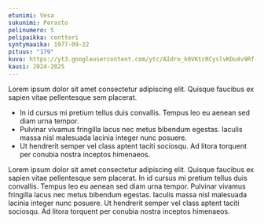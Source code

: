 ```yaml
---
etunimi: Vesa
sukunimi: Perasto
pelinumero: 5
pelipaikka: centteri
syntymaaika: 1977-09-22
pituus: "179"
kuva: https://yt3.googleusercontent.com/ytc/AIdro_k0VKtcRCyslvKDu4v9Rf-2UmiXZEJME3i-YNWX0NbtxIoB=s900-c-k-c0x00ffffff-no-rj
kausi: 2024-2025
---
```

Lorem ipsum dolor sit amet consectetur adipiscing elit. Quisque faucibus ex sapien vitae pellentesque sem placerat. 

* In id cursus mi pretium tellus duis convallis. Tempus leo eu aenean sed diam urna tempor. 
* Pulvinar vivamus fringilla lacus nec metus bibendum egestas. Iaculis massa nisl malesuada lacinia integer nunc posuere. 
* Ut hendrerit semper vel class aptent taciti sociosqu. Ad litora torquent per conubia nostra inceptos himenaeos.

Lorem ipsum dolor sit amet consectetur adipiscing elit. Quisque faucibus ex sapien vitae pellentesque sem placerat. In id cursus mi pretium tellus duis convallis. Tempus leo eu aenean sed diam urna tempor. Pulvinar vivamus fringilla lacus nec metus bibendum egestas. Iaculis massa nisl malesuada lacinia integer nunc posuere. Ut hendrerit semper vel class aptent taciti sociosqu. Ad litora torquent per conubia nostra inceptos himenaeos.

